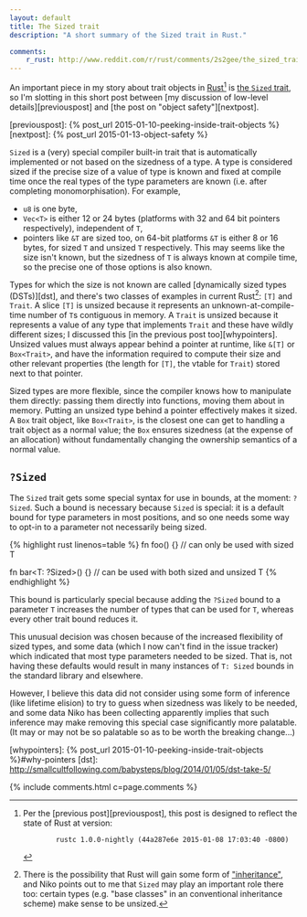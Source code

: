 ```yaml
---
layout: default
title: The Sized trait
description: "A short summary of the Sized trait in Rust."

comments:
    r_rust: http://www.reddit.com/r/rust/comments/2s2gee/the_sized_trait/
---
```


An important piece in my story about trait objects in
[Rust](http://rust-lang.org)[^version] is [the `Sized` trait][sized],
so I'm slotting in this short post between
[my discussion of low-level details][previouspost] and
[the post on "object safety"][nextpost].


[^version]: Per the [previous post][previouspost], this post is
            designed to reflect the state of Rust at version:

                rustc 1.0.0-nightly (44a287e6e 2015-01-08 17:03:40 -0800)

[previouspost]: {% post_url 2015-01-10-peeking-inside-trait-objects %}
[nextpost]: {% post_url 2015-01-13-object-safety %}

`Sized` is a (very) special compiler built-in trait that is
automatically implemented or not based on the sizedness of a type. A
type is considered sized if the precise size of a value of type is
known and fixed at compile time once the real types of the type
parameters are known (i.e. after completing monomorphisation). For
example,

- `u8` is one byte,
- `Vec<T>` is either 12 or 24 bytes (platforms with 32 and 64 bit
  pointers respectively), independent of `T`,
- pointers like `&T` are sized too, on 64-bit platforms `&T` is either
  8 or 16 bytes, for sized `T` and unsized `T` respectively. This may
  seems like the size isn't known, but the sizedness of `T` is always
  known at compile time, so the precise one of those options is also
  known.

Types for which the size is not known are called
[dynamically sized types (DSTs)][dst], and there's two classes of
examples in current Rust[^virtual]: `[T]` and `Trait`. A slice `[T]` is unsized
because it represents an unknown-at-compile-time number of `T`s
contiguous in memory. A `Trait` is unsized because it represents a
value of any type that implements `Trait` and these have wildly
different sizes; I discussed this
[in the previous post too][whypointers]. Unsized values must always
appear behind a pointer at runtime, like `&[T]` or `Box<Trait>`, and
have the information required to compute their size and other relevant
properties (the length for `[T]`, the vtable for `Trait`) stored next
to that pointer.

[^virtual]: There is the possibility that Rust will gain some form of
            ["inheritance"][inherit], and Niko points out to me that
            `Sized` may play an important role there too: certain
            types (e.g. "base classes" in an conventional inheritance
            scheme)  make sense to be unsized.

[inherit]: http://discuss.rust-lang.org/t/summary-of-efficient-inheritance-rfcs/494

Sized types are more flexible, since the compiler knows how to
manipulate them directly: passing them directly into functions, moving
them about in memory. Putting an unsized type behind a pointer
effectively makes it sized. A `Box` trait object, like `Box<Trait>`,
is the closest one can get to handling a trait object as a normal
value; the `Box` ensures sizedness (at the expense of an allocation)
without fundamentally changing the ownership semantics of a normal
value.

## `?Sized`

The `Sized` trait gets some special syntax for use in bounds, at the
moment: `?Sized`. Such a bound is necessary because `Sized` is
special: it is a default bound for type parameters in most positions,
and so one needs some way to opt-in to a parameter not necessarily
being sized.

{% highlight rust linenos=table %}
fn foo<T>() {} // can only be used with sized T

fn bar<T: ?Sized>() {} // can be used with both sized and unsized T
{% endhighlight %}

This bound is particularly special because adding the `?Sized` bound
to a parameter `T` increases the number of types that can be used for
`T`, whereas every other trait bound reduces it.

This unusual decision was chosen because of the increased flexibility
of sized types, and some data (which I now can't find in the issue
tracker) which indicated that most type parameters needed to be
sized. That is, not having these defaults would result in many
instances of `T: Sized` bounds in the standard library and elsewhere.

However, I believe this data did not consider using some form of
inference (like lifetime elision) to try to guess when sizedness was
likely to be needed, and some data Niko has been collecting apparently
implies that such inference may make removing this special case
significantly more palatable. (It may or may not be so palatable so as
to be worth the breaking change...)

[sized]: https://doc.rust-lang.org/nightly/std/marker/trait.Sized.html
[whypointers]: {% post_url 2015-01-10-peeking-inside-trait-objects %}#why-pointers
[dst]: http://smallcultfollowing.com/babysteps/blog/2014/01/05/dst-take-5/

{% include comments.html c=page.comments %}

